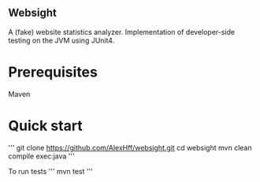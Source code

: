 ## Websight

A (fake) website statistics analyzer.
Implementation of developer-side testing on the JVM using JUnit4.

# Prerequisites
Maven

# Quick start
'''
git clone https://github.com/AlexHff/websight.git
cd websight
mvn clean compile exec:java
'''

To run tests
'''
mvn test
'''
